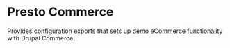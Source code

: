 # Presto Commerce

Provides configuration exports that sets up demo eCommerce functionality with 
Drupal Commerce. 
